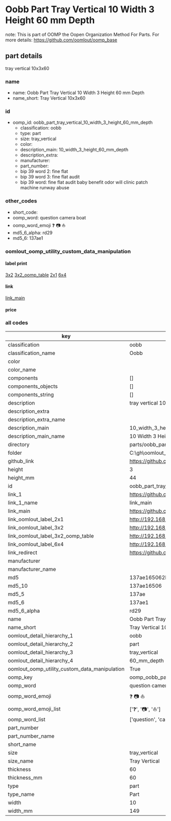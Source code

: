 # Oobb Part Tray Vertical 10 Width 3 Height 60 mm Depth  

note: This is part of OOMP the Oopen Organization Method For Parts. For more details: https://github.com/oomlout/oomp_base

##  part details
  



tray vertical 10x3x60



### name
* name: Oobb Part Tray Vertical 10 Width 3 Height 60 mm Depth
* name_short: Tray Vertical 10x3x60 
### id
* oomp_id: oobb_part_tray_vertical_10_width_3_height_60_mm_depth
  * classification: oobb
  * type: part
  * size: tray_vertical
  * color: 
  * description_main: 10_width_3_height_60_mm_depth
  * description_extra: 
  * manufacturer: 
  * part_number: 
  * bip 39 word 2: fine flat
  * bip 39 word 3: fine flat audit
  * bip 39 word: fine flat audit baby benefit odor will clinic patch machine runway abuse

### other_codes
* short_code: 
* oomp_word: question camera boat
* oomp_word_emoji :question: :camera: :boat:
* md5_6_alpha: rd29
* md5_6: 137ae1






### oomlout_oomp_utility_custom_data_manipulation
#### label print
[3x2](http://192.168.1.245:1112/?label=oomp%20rd29)
[3x2_oomp_table](http://192.168.1.108:1112/?label=oomp%20rd29)
[2x1](http://192.168.1.242:1112/?label=oomp%20rd29)
[6x4](http://192.168.1.55:1112/?label=oomp%20rd29)    

#### link

[link_main](https://github.com/oomlout/oomlout_oobb_version_4_generated_parts/tree/main/navigation_oomp/oobb/part/tray_vertical/10_width_3_height_60_mm_depth/part)                              

#### price







### all codes 
| key | value |  
| --- | --- |  
| classification | oobb |  
| classification_name | Oobb |  
| color |  |  
| color_name |  |  
| components | [] |  
| components_objects | [] |  
| components_string | [] |  
| description | tray vertical 10x3x60 |  
| description_extra |  |  
| description_extra_name |  |  
| description_main | 10_width_3_height_60_mm_depth |  
| description_main_name | 10 Width 3 Height 60 mm Depth |  
| directory | parts/oobb_part_tray_vertical_10_width_3_height_60_mm_depth |  
| folder | C:\gh\oomlout_oobb_version_4_generated_parts\parts\oobb_part_tray_vertical_10_width_3_height_60_mm_depth |  
| github_link | https://github.com/oomlout/oomlout_oomp_part_src/tree/main/parts/oobb_part_tray_vertical_10_width_3_height_60_mm_depth |  
| height | 3 |  
| height_mm | 44 |  
| id | oobb_part_tray_vertical_10_width_3_height_60_mm_depth |  
| link_1 | https://github.com/oomlout/oomlout_oobb_version_4_generated_parts/tree/main/navigation_oomp/oobb/part/tray_vertical/10_width_3_height_60_mm_depth/part |  
| link_1_name | link_main |  
| link_main | https://github.com/oomlout/oomlout_oobb_version_4_generated_parts/tree/main/navigation_oomp/oobb/part/tray_vertical/10_width_3_height_60_mm_depth/part |  
| link_oomlout_label_2x1 | http://192.168.1.242:1112/?label=oomp%20rd29 |  
| link_oomlout_label_3x2 | http://192.168.1.245:1112/?label=oomp%20rd29 |  
| link_oomlout_label_3x2_oomp_table | http://192.168.1.108:1112/?label=oomp%20rd29 |  
| link_oomlout_label_6x4 | http://192.168.1.55:1112/?label=oomp%20rd29 |  
| link_redirect | https://github.com/oomlout/oomlout_oobb_version_4_generated_parts/tree/main/parts/oobb_tray_vertical_10_03_60 |  
| manufacturer |  |  
| manufacturer_name |  |  
| md5 | 137ae165062b3f66648a91101e1622b6 |  
| md5_10 | 137ae16506 |  
| md5_5 | 137ae |  
| md5_6 | 137ae1 |  
| md5_6_alpha | rd29 |  
| name | Oobb Part Tray Vertical 10 Width 3 Height 60 mm Depth |  
| name_short | Tray Vertical 10x3x60  |  
| oomlout_detail_hierarchy_1 | oobb |  
| oomlout_detail_hierarchy_2 | part |  
| oomlout_detail_hierarchy_3 | tray_vertical |  
| oomlout_detail_hierarchy_4 | 60_mm_depth |  
| oomlout_oomp_utility_custom_data_manipulation | True |  
| oomp_key | oomp_oobb_part_tray_vertical_10_width_3_height_60_mm_depth |  
| oomp_word | question camera boat |  
| oomp_word_emoji | :question: :camera: :boat: |  
| oomp_word_emoji_list | [':question:', ':camera:', ':boat:'] |  
| oomp_word_list | ['question', 'camera', 'boat'] |  
| part_number |  |  
| part_number_name |  |  
| short_name |  |  
| size | tray_vertical |  
| size_name | Tray Vertical |  
| thickness | 60 |  
| thickness_mm | 60 |  
| type | part |  
| type_name | Part |  
| width | 10 |  
| width_mm | 149 |  
